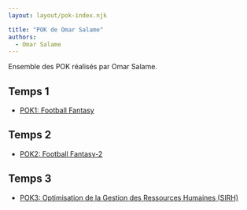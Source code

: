 ```yaml
---
layout: layout/pok-index.njk

title: "POK de Omar Salame"
authors:
  - Omar Salame
---
```


Ensemble des POK réalisés par Omar Salame.

## Temps 1

* [POK1: Football Fantasy](./temps-1)

## Temps 2
* [POK2: Football Fantasy-2](./temps-2)

## Temps 3
* [POK3: Optimisation de la Gestion des Ressources Humaines (SIRH) ](./temps-3)

